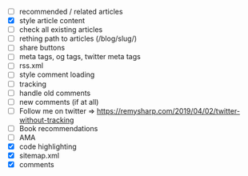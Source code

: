 - [ ] recommended / related articles
- [x] style article content
- [ ] check all existing articles
- [ ] rething path to articles (/blog/slug/)
- [ ] share buttons
- [ ] meta tags, og tags, twitter meta tags
- [ ] rss.xml
- [ ] style comment loading
- [ ] tracking
- [ ] handle old comments
- [ ] new comments (if at all)
- [ ] Follow me on twitter => https://remysharp.com/2019/04/02/twitter-without-tracking
- [ ] Book recommendations
- [ ] AMA
- [x] code highlighting
- [x] sitemap.xml
- [x] comments